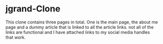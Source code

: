 # jgrand-Clone
This clone contains three pages in total. One is the main page, the about me page and a dummy article that is linked to all the article links.
not all of the links are functional and I have attached links to my social media handles that work.
